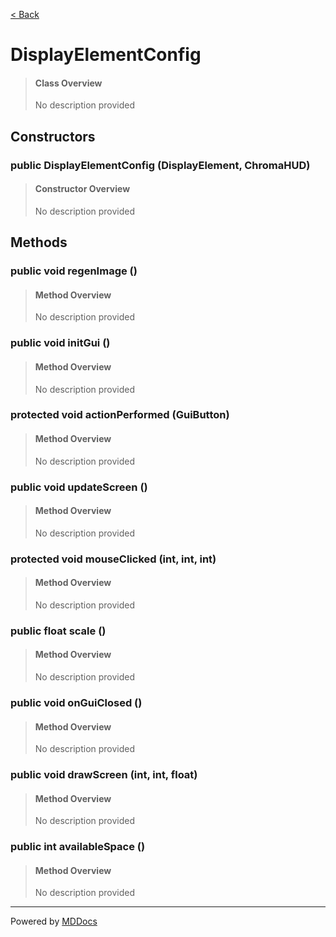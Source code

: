 [< Back](../README.md)
# DisplayElementConfig #
>#### Class Overview ####
>No description provided
## Constructors ##
### public DisplayElementConfig (DisplayElement, ChromaHUD) ###
>#### Constructor Overview ####
>No description provided
>
## Methods ##
### public void regenImage () ###
>#### Method Overview ####
>No description provided
>
### public void initGui () ###
>#### Method Overview ####
>No description provided
>
### protected void actionPerformed (GuiButton) ###
>#### Method Overview ####
>No description provided
>
### public void updateScreen () ###
>#### Method Overview ####
>No description provided
>
### protected void mouseClicked (int, int, int) ###
>#### Method Overview ####
>No description provided
>
### public float scale () ###
>#### Method Overview ####
>No description provided
>
### public void onGuiClosed () ###
>#### Method Overview ####
>No description provided
>
### public void drawScreen (int, int, float) ###
>#### Method Overview ####
>No description provided
>
### public int availableSpace () ###
>#### Method Overview ####
>No description provided
>

---
Powered by [MDDocs](https://github.com/VRCube/MDDocs)
